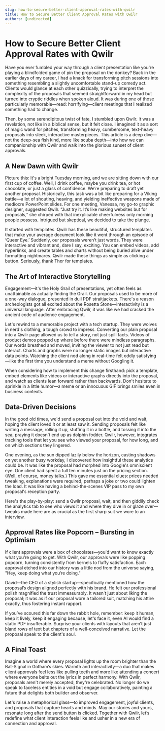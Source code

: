 ```yaml
---
slug: how-to-secure-better-client-approval-rates-with-qwilr
title: How to Secure Better Client Approval Rates with Qwilr
authors: [undirected]
---
```



# How to Secure Better Client Approval Rates with Qwilr

Have you ever fumbled your way through a client presentation like you're playing a blindfolded game of pin the proposal on the donkey? Back in the earlier days of my career, I had a knack for transforming pitch sessions into something resembling a slightly uncomfortable stand-up comedy act. Clients would glance at each other quizzically, trying to interpret the complexity of the proposals that seemed straightforward in my head but turned into cryptic riddles when spoken aloud. It was during one of those particularly memorable—read: horrifying—client meetings that I realized something had to change.

Then, by some serendipitous twist of fate, I stumbled upon Qwilr. It was a revelation, not like in a biblical sense, but it felt close. I imagined it as a sort of magic wand for pitches, transforming heavy, cumbersome, text-heavy proposals into sleek, interactive masterpieces. This article is a deep dive—not the deep-sea fish kind, more like scuba depth—into how we can companionship with Qwilr and walk into the glorious sunset of client approvals.

## A New Dawn with Qwilr

Picture this: It's a bright Tuesday morning, and we are sitting down with our first cup of coffee. Well, I drink coffee, maybe you drink tea, or hot chocolate, or just a glass of confidence. We’re preparing to draft yet another proposal. Historically, this task was a bit like preparing for a Viking battle—a lot of shouting, heaving, and yielding ineffective weapons made of mediocre PowerPoint slides. For one meeting, Vanessa, my go-to graphic designer, suggested Qwilr. “Just try it. It’s like making websites but for proposals,” she chirped with that inexplicable cheerfulness only morning people possess. Intrigued but skeptical, we decided to take the plunge.

It started with templates. Qwilr has these beautiful, structured templates that make your average document look like it went through an episode of ‘Queer Eye.’ Suddenly, our proposals weren’t just words. They were interactive and vibrant and, dare I say, exciting. You can embed videos, add hyperlinks, and create tables and charts without being buried alive under formatting nightmares. Qwilr made these things as simple as clicking a button. Seriously, thank Thor for templates.

## The Art of Interactive Storytelling

Engagement—it's the Holy Grail of presentations, yet often feels as unattainable as actually finding the Grail. Our proposals used to be more of a one-way dialogue, presented in dull PDF straitjackets. There's a reason archeologists got all excited about the Rosetta Stone—interactivity is a universal language. After embracing Qwilr, it was like we had cracked the ancient code of audience engagement.

Let's rewind to a memorable project with a tech startup. They were wolves in nerd's clothing, a tough crowd to impress. Converting our plain proposal into a Qwilr page allowed us to tell a story, not just spill facts. Videos of product demos popped up where before there were mindless paragraphs. Our words breathed and moved, inviting the viewer to not just read but interact. Charts and graphs were no longer static images but interactive data points. Watching the client nod along in real-time felt oddly satisfying—like the first time you understand a meme without Googling it.

When considering how to implement this change firsthand: pick a template, embed elements like videos or interactive graphs directly into the proposal, and watch as clients lean forward rather than backwards. Don't hesitate to sprinkle in a little humor—a meme or an innocuous GIF brings smiles even in business contexts. 

## Data-Driven Decisions

In the good old times, we'd send a proposal out into the void and wait, hoping the client loved it or at least saw it. Sending proposals felt like writing a message, rolling it up, stuffing it in a bottle, and tossing it into the sea, praying it doesn't end up as dolphin fodder. Qwilr, however, integrates tracking tools that let you see who viewed your proposal, for how long, and on which sections they lingered.

One evening, as the sun dipped lazily below the horizon, casting shadows on yet another busy workday, I discovered how insightful these analytics could be. It was like the proposal had morphed into Google's omniscient eye. One client had spent a full ten minutes just on the pricing section. (Well, of course, money talks.) This gave me essential clues: prices needed tweaking, explanations were required, perhaps a joke or two could lighten the load. It was like having a behind-the-scenes VIP pass to my own proposal's reception party.

Here's the play-by-play: send a Qwilr proposal, wait, and then giddily check the analytics tab to see who views it and where they dive in or glaze over—tweaks made here are as crucial as the first sharp suit we wore to an interview.

## Approval Rates like Popcorn – Bursting in Optimism

If client approvals were a box of chocolates—you'd want to know exactly what you’re going to get. With Qwilr, our approvals were like popping popcorn, turning consistently from kernels to fluffy satisfaction. Each approval etched into our history was a little nod from the universe saying, "Hey, keep doing what you’re doing."

David—the CEO of a stylish startup—specifically mentioned how the proposal’s design aligned perfectly with his brand. He felt our professional polish magnified the trust immeasurably. It wasn't just about liking the proposal; it was as if our proposal wore a tailored suit, matching his attire exactly, thus fostering instant rapport.

If you’ve scoured this far down the rabbit hole, remember: keep it human, keep it lively, keep it engaging because, let's face it, even AI would find a static PDF insufferable. Surprise your clients with layouts that aren’t just bland rows of text but chapters of a well-conceived narrative. Let the proposal speak to the client's soul.

## A Final Toast

Imagine a world where every proposal lights up the room brighter than the Bat-Signal in Gotham’s skies. Warmth and interactivity—a duo that makes client approvals feel less like pulling teeth and more like attending a concert where everyone belts out the lyrics in perfect harmony. With Qwilr, proposals aren't merely accepted, they're celebrated. No longer do we speak to faceless entities in a void but engage collaboratively, painting a future that delights both builder and observer.

Let's raise a metaphorical glass—to improved engagement, joyful clients, and proposals that capture hearts and minds. May our stories and yours, resonate long after the send button is clicked. Together with Qwilr, let’s redefine what client interaction feels like and usher in a new era of connection and approval.

```

